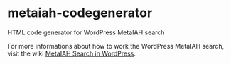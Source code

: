 metaiah-codegenerator
=====================

HTML code generator for WordPress MetaIAH search

For more informations about how to work the WordPress MetaIAH search, visit the wiki [MetaIAH Search in WordPress](http://wiki.bireme.org/pt/index.php/Pesquisa_MetaIAH_no_WordPress).

